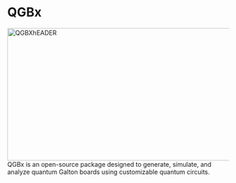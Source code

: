 # QGBx
<img width="1600" height="300" alt="QGBXhEADER" src="https://github.com/user-attachments/assets/90c3af9a-2f7b-4386-a4de-aeb187c13ebf" />
QGBx is an open-source package designed to generate, simulate, and analyze quantum Galton boards using customizable quantum circuits.
